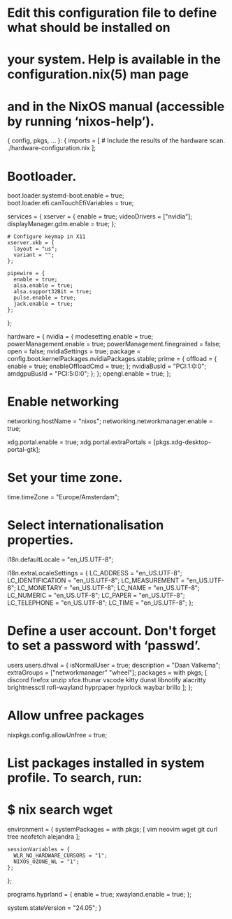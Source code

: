 # Edit this configuration file to define what should be installed on
# your system.  Help is available in the configuration.nix(5) man page
# and in the NixOS manual (accessible by running ‘nixos-help’).
{
  config,
  pkgs,
  ...
}: {
  imports = [
    # Include the results of the hardware scan.
    ./hardware-configuration.nix
  ];

  # Bootloader.
  boot.loader.systemd-boot.enable = true;
  boot.loader.efi.canTouchEfiVariables = true;

  services = {
    xserver = {
      enable = true;
      videoDrivers = ["nvidia"];
      displayManager.gdm.enable = true;
    };

    # Configure keymap in X11
    xserver.xkb = {
      layout = "us";
      variant = "";
    };

    pipewire = {
      enable = true;
      alsa.enable = true;
      alsa.support32Bit = true;
      pulse.enable = true;
      jack.enable = true;
    };
  };

  hardware = {
    nvidia = {
      modesetting.enable = true;
      powerManagement.enable = true;
      powerManagement.finegrained = false;
      open = false;
      nvidiaSettings = true;
      package = config.boot.kernelPackages.nvidiaPackages.stable;
      prime = {
        offload = {
          enable = true;
          enableOffloadCmd = true;
        };
        nvidiaBusId = "PCI:1:0:0";
        amdgpuBusId = "PCI:5:0:0";
      };
    };
    opengl.enable = true;
  };


  # Enable networking
  networking.hostName = "nixos";
  networking.networkmanager.enable = true;

  xdg.portal.enable = true;
  xdg.portal.extraPortals = [pkgs.xdg-desktop-portal-gtk];

  # Set your time zone.
  time.timeZone = "Europe/Amsterdam";

  # Select internationalisation properties.
  i18n.defaultLocale = "en_US.UTF-8";

  i18n.extraLocaleSettings = {
    LC_ADDRESS = "en_US.UTF-8";
    LC_IDENTIFICATION = "en_US.UTF-8";
    LC_MEASUREMENT = "en_US.UTF-8";
    LC_MONETARY = "en_US.UTF-8";
    LC_NAME = "en_US.UTF-8";
    LC_NUMERIC = "en_US.UTF-8";
    LC_PAPER = "en_US.UTF-8";
    LC_TELEPHONE = "en_US.UTF-8";
    LC_TIME = "en_US.UTF-8";
  };

  # Define a user account. Don't forget to set a password with ‘passwd’.
  users.users.dhval = {
    isNormalUser = true;
    description = "Daan Valkema";
    extraGroups = ["networkmanager" "wheel"];
    packages = with pkgs; [
      discord
      firefox
      unzip
      xfce.thunar
      vscode
      kitty
      dunst
      libnotify
      alacritty
      brightnessctl
      rofi-wayland
      hyprpaper
      hyprlock
      waybar
      brillo
    ];
  };

  # Allow unfree packages
  nixpkgs.config.allowUnfree = true;

  # List packages installed in system profile. To search, run:
  # $ nix search wget
  environment = {
    systemPackages = with pkgs; [
      vim
      neovim
      wget
      git
      curl
      tree
      neofetch
      alejandra
    ];

    sessionVariables = {
      WLR_NO_HARDWARE_CURSORS = "1";
      NIXOS_OZONE_WL = "1";
    };
  };

  programs.hyprland = {
    enable = true;
    xwayland.enable = true;
  };

  system.stateVersion = "24.05";
}
